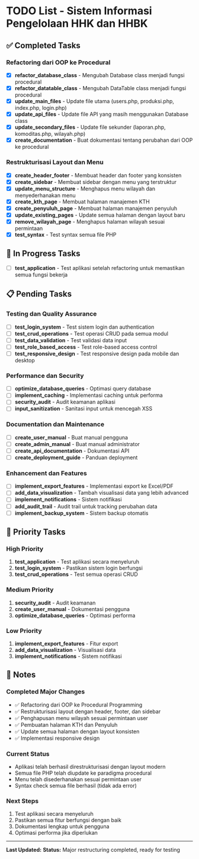 # TODO List - Sistem Informasi Pengelolaan HHK dan HHBK

## ✅ Completed Tasks

### Refactoring dari OOP ke Procedural
- [x] **refactor_database_class** - Mengubah Database class menjadi fungsi procedural
- [x] **refactor_datatable_class** - Mengubah DataTable class menjadi fungsi procedural
- [x] **update_main_files** - Update file utama (users.php, produksi.php, index.php, login.php)
- [x] **update_api_files** - Update file API yang masih menggunakan Database class
- [x] **update_secondary_files** - Update file sekunder (laporan.php, komoditas.php, wilayah.php)
- [x] **create_documentation** - Buat dokumentasi tentang perubahan dari OOP ke procedural

### Restrukturisasi Layout dan Menu
- [x] **create_header_footer** - Membuat header dan footer yang konsisten
- [x] **create_sidebar** - Membuat sidebar dengan menu yang terstruktur
- [x] **update_menu_structure** - Menghapus menu wilayah dan menyederhanakan menu
- [x] **create_kth_page** - Membuat halaman manajemen KTH
- [x] **create_penyuluh_page** - Membuat halaman manajemen penyuluh
- [x] **update_existing_pages** - Update semua halaman dengan layout baru
- [x] **remove_wilayah_page** - Menghapus halaman wilayah sesuai permintaan
- [x] **test_syntax** - Test syntax semua file PHP

## 🔄 In Progress Tasks

- [ ] **test_application** - Test aplikasi setelah refactoring untuk memastikan semua fungsi bekerja

## 📋 Pending Tasks

### Testing dan Quality Assurance
- [ ] **test_login_system** - Test sistem login dan authentication
- [ ] **test_crud_operations** - Test operasi CRUD pada semua modul
- [ ] **test_data_validation** - Test validasi data input
- [ ] **test_role_based_access** - Test role-based access control
- [ ] **test_responsive_design** - Test responsive design pada mobile dan desktop

### Performance dan Security
- [ ] **optimize_database_queries** - Optimasi query database
- [ ] **implement_caching** - Implementasi caching untuk performa
- [ ] **security_audit** - Audit keamanan aplikasi
- [ ] **input_sanitization** - Sanitasi input untuk mencegah XSS

### Documentation dan Maintenance
- [ ] **create_user_manual** - Buat manual pengguna
- [ ] **create_admin_manual** - Buat manual administrator
- [ ] **create_api_documentation** - Dokumentasi API
- [ ] **create_deployment_guide** - Panduan deployment

### Enhancement dan Features
- [ ] **implement_export_features** - Implementasi export ke Excel/PDF
- [ ] **add_data_visualization** - Tambah visualisasi data yang lebih advanced
- [ ] **implement_notifications** - Sistem notifikasi
- [ ] **add_audit_trail** - Audit trail untuk tracking perubahan data
- [ ] **implement_backup_system** - Sistem backup otomatis

## 🎯 Priority Tasks

### High Priority
1. **test_application** - Test aplikasi secara menyeluruh
2. **test_login_system** - Pastikan sistem login berfungsi
3. **test_crud_operations** - Test semua operasi CRUD

### Medium Priority
1. **security_audit** - Audit keamanan
2. **create_user_manual** - Dokumentasi pengguna
3. **optimize_database_queries** - Optimasi performa

### Low Priority
1. **implement_export_features** - Fitur export
2. **add_data_visualization** - Visualisasi data
3. **implement_notifications** - Sistem notifikasi

## 📝 Notes

### Completed Major Changes
- ✅ Refactoring dari OOP ke Procedural Programming
- ✅ Restrukturisasi layout dengan header, footer, dan sidebar
- ✅ Penghapusan menu wilayah sesuai permintaan user
- ✅ Pembuatan halaman KTH dan Penyuluh
- ✅ Update semua halaman dengan layout konsisten
- ✅ Implementasi responsive design

### Current Status
- Aplikasi telah berhasil direstrukturisasi dengan layout modern
- Semua file PHP telah diupdate ke paradigma procedural
- Menu telah disederhanakan sesuai permintaan user
- Syntax check semua file berhasil (tidak ada error)

### Next Steps
1. Test aplikasi secara menyeluruh
2. Pastikan semua fitur berfungsi dengan baik
3. Dokumentasi lengkap untuk pengguna
4. Optimasi performa jika diperlukan

---

**Last Updated:** <?php echo date('Y-m-d H:i:s'); ?>
**Status:** Major restructuring completed, ready for testing
